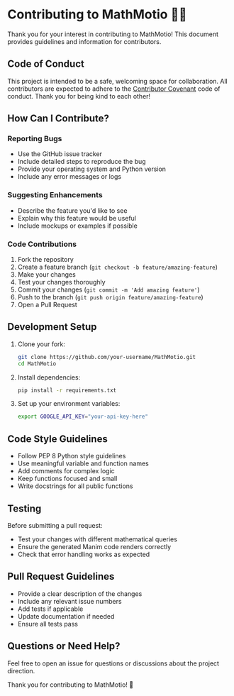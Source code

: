 # Contributing to MathMotio 🧮✨

Thank you for your interest in contributing to MathMotio! This document provides guidelines and information for contributors.

## Code of Conduct

This project is intended to be a safe, welcoming space for collaboration. All contributors are expected to adhere to the [Contributor Covenant](http://contributor-covenant.org) code of conduct. Thank you for being kind to each other!

## How Can I Contribute?

### Reporting Bugs
- Use the GitHub issue tracker
- Include detailed steps to reproduce the bug
- Provide your operating system and Python version
- Include any error messages or logs

### Suggesting Enhancements
- Describe the feature you'd like to see
- Explain why this feature would be useful
- Include mockups or examples if possible

### Code Contributions
1. Fork the repository
2. Create a feature branch (`git checkout -b feature/amazing-feature`)
3. Make your changes
4. Test your changes thoroughly
5. Commit your changes (`git commit -m 'Add amazing feature'`)
6. Push to the branch (`git push origin feature/amazing-feature`)
7. Open a Pull Request

## Development Setup

1. Clone your fork:
   ```bash
   git clone https://github.com/your-username/MathMotio.git
   cd MathMotio
   ```

2. Install dependencies:
   ```bash
   pip install -r requirements.txt
   ```

3. Set up your environment variables:
   ```bash
   export GOOGLE_API_KEY="your-api-key-here"
   ```

## Code Style Guidelines

- Follow PEP 8 Python style guidelines
- Use meaningful variable and function names
- Add comments for complex logic
- Keep functions focused and small
- Write docstrings for all public functions

## Testing

Before submitting a pull request:
- Test your changes with different mathematical queries
- Ensure the generated Manim code renders correctly
- Check that error handling works as expected

## Pull Request Guidelines

- Provide a clear description of the changes
- Include any relevant issue numbers
- Add tests if applicable
- Update documentation if needed
- Ensure all tests pass

## Questions or Need Help?

Feel free to open an issue for questions or discussions about the project direction.

Thank you for contributing to MathMotio! 🎉 